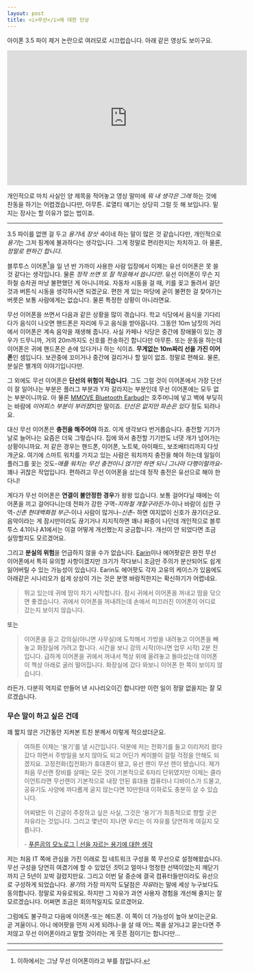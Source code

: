 ```yaml
---
layout: post
title: <i>무선</i>에 대한 단상
---
```


아이폰 3.5 파이 제거 논란으로 여러모로 시끄럽습니다. 아래 같은 영상도 보이구요.

<iframe width="560" height="315" src="https://www.youtube.com/embed/PmTSN4zWeQ0" frameborder="0" allowfullscreen></iframe>

개인적으로 마치 사실인 양 제목을 적어놓고 영상 말미에 *뭐 내 생각은 그래* 하는 것에 찬동을 하기는 어렵겠습니다만, 아무튼. 로열티 얘기는 상당히 그럴 듯 해 보입니다. 밑지는 장사는 할 이유가 없는 법이죠.

------

3.5 파이를 없앤 걸 두고 *용기*네 *장삿 속*이네 하는 말이 많은 것 같습니다만, 개인적으로 *용기*는 그저 핑계에 불과하다는 생각입니다. 그게 정말로 편리한지는 차치하고. 아 물론, *정말로 편하긴 합니다*.

블루투스 이어폰[^1]을 일 년 반 가까이 사용한 사람 입장에서 이제는 유선 이어폰은 못 쓸 것 같다는 생각입니다. 물론 *정작 쓰면 또 잘 적응해서 씁니다만*. 유선 이어폰이 무슨 지하철 승차권 마냥 불편했던 게 아니니까요. 자동차 시동을 걸 때, 키를 꽂고 돌려서 걸던 것과 버튼식 시동을 생각하시면 되겠군요. 편한 게 있는 마당에 굳이 불편한 걸 찾아가는 버릇은 보통 사람에게는 없습니다. 물론 특정한 상황이 아니라면요.

[^1]: 이하에서는 그냥 무선 이어폰이라고 부를 참입니다. 

무선 이어폰을 쓰면서 다음과 같은 상황을 많이 겪습니다. 학교 식당에서 음식을 기다리다가 음식이 나오면 핸드폰은 자리에 두고 음식을 받아옵니다. 그동안 10m 남짓의 거리에서 이어폰은 계속 음악을 재생해 줍니다. 사실 카페나 식당은 중간에 장애물이 있는 경우가 드무니까, 거의 20m까지도 신호를 전송하긴 합니다만 아무튼.  또는 운동을 하는데 이어폰은 귀에 핸드폰은 손에 있다거나 하는 식이죠. **무게없는 10m짜리 선을 가진 이어폰**인 셈입니다. 보관중에 꼬이거나 중간에 걸리거나 할 일이 없죠. 정말로 편해요. 물론, 분실은 별개의 이야기입니다만.

그 외에도 무선 이어폰은 **단선의 위험이 적습니다**. 그도 그럴 것이 이어폰에서 가장 단선이 잘 일어나는 부분은 플러그 부분과 Y자 갈라지는 부분인데 무선 이어폰에는 모두 없는 부분이니까요. 아 물론 [MMOVE Bluetooth Earbud](https://www.amazon.com/MMOVE-Bluetooth-Earbuds-ear-Simultaneously/dp/B016WKGAQY)는 호주머니에 넣고 벽에 부딪히는 바람에 *이어피스 부분이 부러졌*지만 말이죠. *단선은 없지만 파손은 있다* 정도 되려나요.

대신 무선 이어폰은 **충전을 해주어야** 하죠. 이게 생각보다 번거롭습니다. 충전할 기기가 날로 늘어나는 요즘은 더욱 그렇습니다. 집에 와서 충전할 기기만도 너댓 개가 넘어가는 상황이니까요. 저 같은 경우는 핸드폰, 이어폰, 노트북, 아이패드, 보조배터리까지 다섯 개군요. 여기에 스마트 워치를 가지고 있는 사람은 워치까지 충전을 해야 하는데 일일이 플러그를 꽂는 것도-*애플 워치는 무선 충전이니 얹기만 하면 되니 그나마 다행이랄까요*- 꽤나 귀찮은 작업입니다. 편하려고 무선 이어폰을 샀는데 정작 충전은 유선으로 해야 한다니!

게다가 무선 이어폰은 **연결이 불안정한 경우**가 왕왕 있습니다. 보통 걸어다닐 때에는 이어폰을 끼고 걸어다니는데 전파가 강한 구역-*지하철 개찰구라든가*-이나 바람이 심한 구역-*신촌 현대백화점 부근*-이나 사람이 많거나-*신촌*- 하면 여지없이 신호가 끊기더군요. 음악이라는 게 잠시만이라도 끊기거나 지지직하면 꽤나 짜증이 나던데 개인적으로 블루투스 4.1이나 A1에서는 이걸 어떻게 개선했는지 궁금합니다. 개선이 안 되었다면 조금 실망할지도 모르겠어요.

그리고 **분실의 위험**을 언급하지 않을 수가 없습니다. [Earin](https://www.earin.com)이나 에어팟같은 완전 무선 이어폰에서 특히 유의할 사항이겠지만 크기가 작다보니 조금만 주의가 분산되어도 쉽게 잃어버릴 수 있는 가능성이 있습니다. Earin도 에어팟도 각자 고유의 케이스가 있음에도 아래같은 시나리오가 쉽게 상상이 가는 것은 분명 바람직한지는 확신하기가 어렵네요.

> 뛰고 있는데 귀에 땀이 차기 시작합니다. 잠시 귀에서 이어폰을 꺼내고 땀을 닦으면 좋겠습니다. 귀에서 이어폰을 꺼내려는데 손에서 미끄러진 이어폰이 어디로 갔는지 보이지 않습니다.

또는

> 이어폰을 듣고 강의실(아니면 사무실)에 도착해서 가방을 내려놓고 이어폰을 빼놓고 화장실에 가려고 합니다. 시간을 보니 강의 시작(아니면 업무 시작) 2분 전입니다. 급하게 이어폰을 귀에서 꺼내서 책상 위에 올려놓고 돌아섰는데 이어폰이 책상 아래로 굴러 떨어집니다. 화장실에 갔다 와보니 이어폰 한 쪽이 보이지 않습니다.

라든가. 다분히 억지로 만들어 낸 시나리오이긴 합니다만 이런 일이 정말 없을지는 잘 모르겠습니다.

### 무슨 말이 하고 싶은 건데

꽤 짧지 않은 기간동안 지켜본 트친 분께서 이렇게 적으셨더군요.

> 여하튼 이제는 ‘용기’를 낼 시간입니다. 덕분에 저는 전화기를 들고 이리저리 왔다갔다 하면서 주방일을 보지 않아도 되고 어딘가 케이블이 걸릴 걱정을 안해도 되겠지요. 고정전화(집전화)가 휴대폰이 됐고, 유선 랜이 무선 랜이 됐습니다. 제가 처음 무선랜 장비를 살때는 모든 것이 기본적으로 6자리 단위였지만 이제는 클라이언트라면 무선랜이 기본적으로 내장 안된 휴대용 컴퓨터나 디바이스가 드물고, 공유기도 사양에 까다롭게 굴지 않는다면 10만원대 이하로도 충분히 살 수 있습니다.
>
> 어찌됐든 이 긴글이 주장하고 싶은 사실, 그것은  ‘용기’가 최종적으로 향할 곳은 자유라는 것입니다. 그리고 몇년이 지나면 우리는 이 자유를 당연하게 여길지 모릅니다.
>
> \- [푸른곰의 모노로그 \| 선을 자르는 용기에 대한 생각](https://purengom.com/2016/09/23/%ec%84%a0%ec%9d%84-%ec%9e%90%eb%a5%b4%eb%8a%94-%ec%9a%a9%ea%b8%b0%ec%97%90-%eb%8c%80%ed%95%9c-%ec%83%9d%ea%b0%81/)

저는 처음 IT 쪽에 관심을 가진 이래로 집 네트워크 구성을 쭉 무선으로 설정해왔습니다. 무선 구성을 당연히 여겼기에 할 수 있었던 *짓*이고 얼마나 멍청한 선택이었는지 깨닫기까지 근 5년이 꼬박 걸렸지만요. 그리고 이번 달 중순에 결국 컴퓨터들만이라도 유선으로 구성하게 되었습니다. *용기*의 가장 마지막 도달점은 *자유*라는 말에 세상 누구보다도 동의합니다. 정말로 자유로워요. 하지만 그 자유가 과연 사용자 경험을 개선해 줄지는 잘 모르겠습니다. 어쩌면 조금은 회의적일지도 모르겠어요.

그럼에도 불구하고 다음에 이어폰-또는 헤드폰. 이 쪽이 더 가능성이 높아 보이는군요. 곧 겨울이니. 아니 에어팟을 먼저 사게 되려나-을 살 때 어느 쪽을 살거냐고 묻는다면 주저않고 무선 이어폰이라고 말할 것이라는 게 웃픈 점이기는 합니다만… 

------

